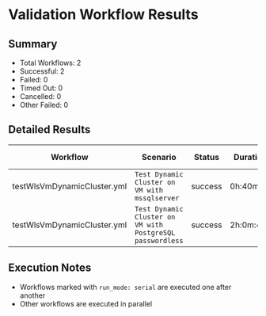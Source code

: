 # Validation Workflow Results

## Summary
- Total Workflows: 2
- Successful: 2
- Failed: 0
- Timed Out: 0
- Cancelled: 0
- Other Failed: 0

## Detailed Results

| Workflow | Scenario | Status | Duration | Run URL |
|----------|----------|---------|-----------|----------|
| testWlsVmDynamicCluster.yml | `Test Dynamic Cluster on VM with mssqlserver` | success | 0h:40m:2s | [View Run](https://github.com/azure-javaee/weblogic-azure/actions/runs/16717811177) |
| testWlsVmDynamicCluster.yml | `Test Dynamic Cluster on VM with PostgreSQL passwordless` | success | 2h:0m:40s | [View Run](https://github.com/azure-javaee/weblogic-azure/actions/runs/16718660654) |


## Execution Notes
- Workflows marked with `run_mode: serial` are executed one after another
- Other workflows are executed in parallel

